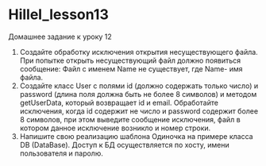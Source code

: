 # Hillel_lesson13
Домашнее задание к уроку 12

1. Создайте обработку исключения открытия несуществующего файла. При попытке открыть несуществующий файл должно появиться сообщение: Файл с именем Name не существует, где Name- имя файла.
2. Создайте класс User с полями id (должно содержать только число) и password (длина поля должна быть не более 8 символов) и методом getUserData, который возвращает id и email. Обработайте исключения, когда id содержит не число и password содержит более 8 символов, при этом выведите сообщение исключения, файл в котором данное исключение возникло и номер строки.
3. Напишите свою реализацию шаблона Одиночка на примере класса DB (DataBase). Доступ к БД осуществляется по хосту, имени пользователя и паролю.
